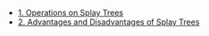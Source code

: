 - [1. Operations on Splay Trees](1__Operations_on_Splay_Trees/readme.md) 
- [2. Advantages and Disadvantages of Splay Trees](2__Advantages_and_Disadvantages_of_Splay_Trees/readme.md) 
